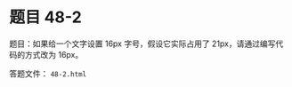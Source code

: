 <script setup>
import { loginRead } from '@/utils/login-read'

loginRead('n10016')
</script>

# 题目 48-2

题目：如果给一个文字设置 16px 字号，假设它实际占用了 21px，请通过编写代码的方式改为 16px。

答题文件： `48-2.html`
